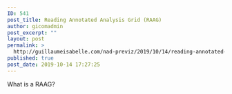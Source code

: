 ```yaml
---
ID: 541
post_title: Reading Annotated Analysis Grid (RAAG)
author: gicomadmin
post_excerpt: ""
layout: post
permalink: >
  http://guillaumeisabelle.com/nad-previz/2019/10/14/reading-annotated-analysis-grid-raag/
published: true
post_date: 2019-10-14 17:27:25
---
```

<!-- wp:paragraph -->

What is a RAAG?

<!-- /wp:paragraph -->